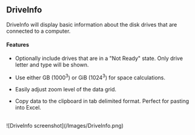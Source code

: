 ## DriveInfo
DriveInfo will display basic information about the disk drives that are connected to a computer.

#### Features

* Optionally include drives that are in a "Not Ready" state. Only drive letter and type will be shown.

* Use either GB (1000<sup>3</sup>) or GiB (1024<sup>3</sup>) for space calculations.

* Easily adjust zoom level of the data grid.

* Copy data to the clipboard in tab delimited format. Perfect for pasting into Excel.

<br/>
![DriveInfo screenshot](/Images/DriveInfo.png)

